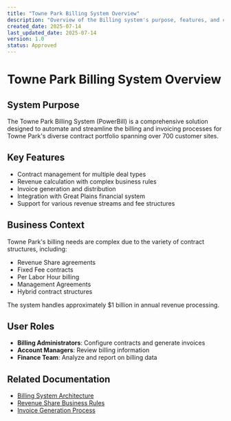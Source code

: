 ```yaml
---
title: "Towne Park Billing System Overview"
description: "Overview of the Billing system's purpose, features, and capabilities"
created_date: 2025-07-14
last_updated_date: 2025-07-14
version: 1.0
status: Approved
---
```


# Towne Park Billing System Overview

## System Purpose

The Towne Park Billing System (PowerBill) is a comprehensive solution designed to automate and streamline the billing and invoicing processes for Towne Park's diverse contract portfolio spanning over 700 customer sites.

## Key Features

- Contract management for multiple deal types
- Revenue calculation with complex business rules
- Invoice generation and distribution
- Integration with Great Plains financial system
- Support for various revenue streams and fee structures

## Business Context

Towne Park's billing needs are complex due to the variety of contract structures, including:

- Revenue Share agreements
- Fixed Fee contracts
- Per Labor Hour billing
- Management Agreements
- Hybrid contract structures

The system handles approximately $1 billion in annual revenue processing.

## User Roles

- **Billing Administrators**: Configure contracts and generate invoices
- **Account Managers**: Review billing information
- **Finance Team**: Analyze and report on billing data

## Related Documentation

- [Billing System Architecture](architecture.md)
- [Revenue Share Business Rules](../../business-rules/contract-types/revenue-share.md)
- [Invoice Generation Process](../../user-processes/billing-admin/generate-invoices.md)
